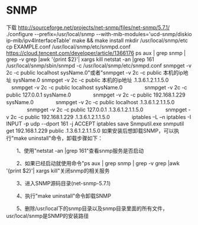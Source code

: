 # SNMP
下载
http://sourceforge.net/projects/net-snmp/files/net-snmp/5.7.1/
./configure --prefix=/usr/local/snmp --with-mib-modules='ucd-snmp/diskio ip-mib/ipv4InterfaceTable'
make  &&  make install
mkdir /usr/local/snmp/etc
cp EXAMPLE.conf /usr/local/snmp/etc/snmpd.conf
https://cloud.tencent.com/developer/article/1366176
ps aux | grep snmp | grep -v grep |awk '{print $2}'| xargs kill
netstat -an |grep 161
/usr/local/snmp/sbin/snmpd -c /usr/local/snmp/etc/snmpd.conf
snmpget -v 2c -c public localhost sysName.0"或者"snmpget -v 2c -c public 本机的ip地址 sysName.0
snmpget -v 2c -c public 本机的ip地址 .1.3.6.1.2.1.1.5.0
　snmpget -v 2c -c public localhost sysName.0
　　　　snmpget -v 2c -c public 127.0.0.1 sysName.0
　　　　snmpget -v 2c -c public 192.168.1.229 sysName.0
　　　　snmpget -v 2c -c public localhost .1.3.6.1.2.1.1.5.0
　　　　snmpget -v 2c -c public 127.0.0.1 .1.3.6.1.2.1.1.5.0
　　　　snmpget -v 2c -c public 192.168.1.229 .1.3.6.1.2.1.1.5.0
　　　　iptables –L –n
iptables -I INPUT -p udp --dport 161 -j ACCEPT
iptables save
Snmputil.exe
snmputil get 192.168.1.229 public .1.3.6.1.2.1.1.5.0
如果安装后想卸载SNMP，可以执行"make uninstall"命令，卸载步骤如下：

　　1、使用"netstat -an |grep 161"查看snmp服务是否启动

　　2、如果已经启动就使用命令"ps aux | grep snmp | grep -v grep |awk '{print $2}'| xargs kill"关闭snmp的相关服务

　　3、进入SNMP源码目录(net-snmp-5.7.1)

　　4、执行"make uninstall"命令卸载SNMP

　　5、删除/usr/local下的snmp目录以及snmp目录里面的所有文件，usr/local/snmp是SNMP的安装路径